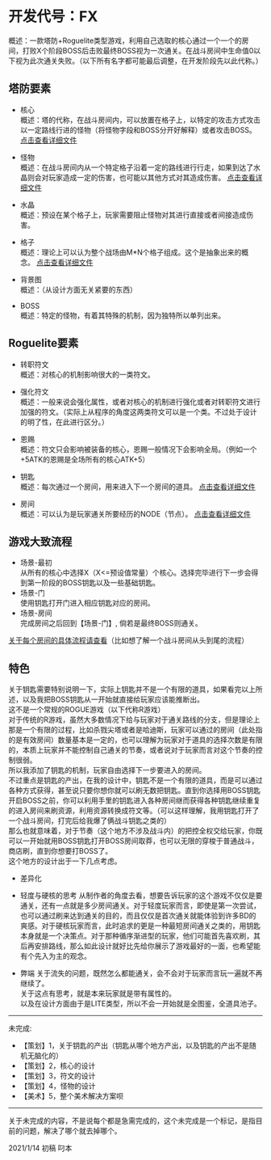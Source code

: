 # 开发代号：FX

概述：一款塔防+Roguelite类型游戏，利用自己选取的核心通过一个一个的房间，打败X个阶段BOSS后击败最终BOSS视为一次通关。在战斗房间中生命值0以下视为此次通关失败。（以下所有名字都可能最后调整，在开发阶段先以此代称。）

## 塔防要素

- 核心  
   概述：塔的代称，在战斗房间内，可以放置在格子上，以特定的攻击方式攻击以一定路线行进的怪物（将怪物字段和BOSS分开好解释）或者攻击BOSS。
   [点击查看详细文件](/核心.MD)
- 怪物  
   概述：在战斗房间内从一个特定格子沿着一定的路线进行行走，如果到达了水晶则会对玩家造成一定的伤害，也可能以其他方式对其造成伤害。
   [点击查看详细文件](/怪物.MD)
- 水晶  
    概述：预设在某个格子上，玩家需要阻止怪物对其进行直接或者间接造成伤害。 
- 格子  
    概述：理论上可以认为整个战场由M*N个格子组成。这个是抽象出来的概念。
    [点击查看详细文件](/格子.MD)
- 背景图  
    概述：（从设计方面无关紧要的东西）

- BOSS  
    概述：特定的怪物，有着其特殊的机制，因为独特所以单列出来。

## Roguelite要素

- 转职符文  
  概述：对核心的机制影响很大的一类符文。

- 强化符文  
  概述：一般来说会强化属性，或者对核心的机制进行强化或者对转职符文进行加强的符文。（实际上从程序的角度这两类符文可以是一个类。不过处于设计的明了性，在此进行区分。）

- 恩赐  
  概述：符文只会影响被装备的核心，恩赐一般情况下会影响全局。（例如一个+5ATK的恩赐是全场所有的核心ATK+5）

- 钥匙  
  概述：每次通过一个房间，用来进入下一个房间的道具。
  [点击查看详细文件](/钥匙.MD)
- 房间  
  概述：可以认为是玩家通关所要经历的NODE（节点）。
  [点击查看详细文件](/房间.MD)

## 游戏大致流程

- 场景-最初  
从所有的核心中选择X（X<=预设值常量）个核心。选择完毕进行下一步会得到第一阶段的BOSS钥匙以及一些基础钥匙。
- 场景-门  
使用钥匙打开门进入相应钥匙对应的房间。
- 场景-房间  
完成房间之后回到【场景-门】, 倘若是最终BOSS则通关。  

[关于每个房间的具体流程请查看](房间.MD)（比如想了解一个战斗房间从头到尾的流程）  

## 特色

关于钥匙需要特别说明一下，实际上钥匙并不是一个有限的道具，如果看完以上所述，以及我把BOSS钥匙从一开始就直接给玩家应该能推断出。  
这不是一个常规的ROGUE游戏（以下代称R游戏）  
对于传统的R游戏，虽然大多数情况下给与玩家对于通关路线的分支，但是理论上那是一个有限的过程，比如杀戮尖塔或者是哈迪斯，玩家可以通过的房间（此处指的是有效房间）数量基本是一定的，也可以理解为玩家对于道具的选择次数是有限的，本质上玩家并不能控制自己通关的节奏，或者说对于玩家而言对这个节奏的控制很弱。  
所以我添加了钥匙的机制，玩家自由选择下一步要进入的房间。  
不过重点是钥匙的产出，在我的设计中，钥匙不是一个有限的道具，而是可以通过各种方式获得，甚至说只要你想你就可以刷无数把钥匙。直到你选择用BOSS钥匙开启BOSS之前，你可以利用手里的钥匙进入各种房间继而获得各种钥匙继续重复的进入房间来刷资源，利用资源转换成符文等。（可以这样理解，我用钥匙打开了一个战斗房间，打完后给我爆了俩战斗钥匙之类的）  
那么也就意味着，对于节奏（这个地方不涉及战斗内）的把控全权交给玩家，你既可以一开始就用BOSS钥匙打开BOSS房间取莽，也可以无限的穿梭于普通战斗，商店刷，直到你想要打BOSS了。  
这个地方的设计出于一下几点考虑。

- 差异化  

- 轻度与硬核的思考
从制作者的角度去看，想要告诉玩家的这个游戏不仅仅是要通关，还有一点就是多少房间通关。对于轻度玩家而言，即使是第一次尝试，也可以通过刷来达到通关的目的，而且仅仅是首次通关就能体验到许多BD的爽感。对于硬核玩家而言，此时追求的更是一种最短房间通关之类的，用钥匙本身就是一个决策点。对于那种循序渐进型的玩家，他们可能首先喜欢刷，其后再安排路线，那么如此设计就好比先给你展示了游戏最好的一面，也希望能有个先入为主的观念。

- 弊端
关于流失的问题，既然怎么都能通关，会不会对于玩家而言玩一遍就不再继续了。  
关于这点有思考，就是本来玩家就是带有属性的。  
以及在设计方面由于是LITE类型，所以不会一开始就是全图鉴，全道具池子。  

---

未完成:

- 【策划】1，关于钥匙的产出（钥匙从哪个地方产出，以及钥匙的产出不是随机无脑化的）
- 【策划】2，核心的设计
- 【策划】3，符文的设计
- 【策划】4，怪物的设计
- 【美术】5，整个美术解决方案呗

---
关于未完成的内容，不是说每个都是急需完成的，这个未完成是一个标记，是指目前的问题，解决了哪个就去掉哪个。

2021/1/14 初稿 叼本
